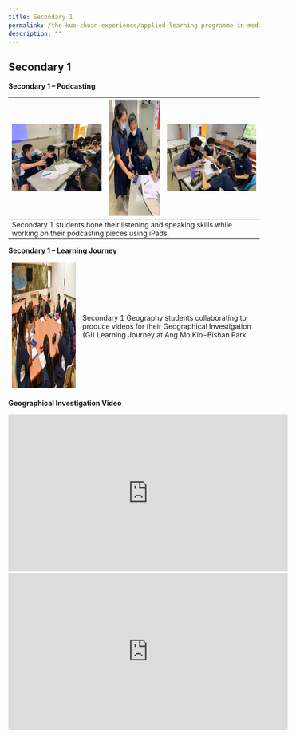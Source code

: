 ```yaml
---
title: Secondary 1
permalink: /the-kuo-chuan-experience/applied-learning-programme-in-media-literacy/secondary-1/
description: ""
---
```

## Secondary 1

**Secondary 1 – Podcasting**

<table>
<thead>
  <tr>
    <th><img src="/images/The%20Kuo%20Chuan%20Experience/ALP%20In%20Media%20Literacy/Secondary%201%20Podcasting%201.jpg" width="307"><br></th>
    <th><img src="/images/The%20Kuo%20Chuan%20Experience/ALP%20In%20Media%20Literacy/Secondary%201%20Podcasting%202.jpeg" width="174" height="233"><br></th>
    <th><img src="/images/The%20Kuo%20Chuan%20Experience/ALP%20In%20Media%20Literacy/Secondary%201%20Podcasting%203.jpeg" width="305"><br></th>
  </tr>
</thead>
<tbody>
  <tr>
    <td colspan="3">Secondary 1 students hone their listening and speaking skills while working on their podcasting pieces using iPads.</td>
  </tr>
</tbody>
</table>


**Secondary 1 – Learning Journey**

<table>
<thead>
  <tr>
    <td><img src="/images/The%20Kuo%20Chuan%20Experience/ALP%20In%20Media%20Literacy/Secondary%201%20Learning%20Journey.jpg" width="450" height="252"></td>
    <td>Secondary 1 Geography students collaborating to produce videos for their Geographical Investigation (GI) Learning Journey at Ang Mo Kio-Bishan Park.<br></td>
  </tr>
</thead>
</table>


**Geographical Investigation Video**

<iframe width="560" height="315" src="https://www.youtube.com/embed/uFJFU8pjq3U" title="1  1E Group F   Li Ting" frameborder="0" allow="accelerometer; autoplay; clipboard-write; encrypted-media; gyroscope; picture-in-picture" allowfullscreen></iframe>

<iframe width="560" height="315" src="https://www.youtube.com/embed/WiyNWuuVPio" title="1  1N Group G   Geographers   Sophia" frameborder="0" allow="accelerometer; autoplay; clipboard-write; encrypted-media; gyroscope; picture-in-picture" allowfullscreen></iframe>